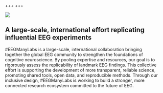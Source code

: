 +++
+++

![](/assets/images/logo.png)

## A large-scale, international effort replicating influential EEG experiments  

\#EEGManyLabs is a large-scale, international collaboration bringing together the global EEG community to strengthen the foundations of cognitive neuroscience. By pooling expertise and resources, our goal is to rigorously assess the replicability of landmark EEG findings. This collective effort is supporting the development of more transparent, reliable science, promoting shared tools, open data, and reproducible methods. Through our inclusive design, #EEGManyLabs is working to build a stronger, more connected research ecosystem committed to the future of EEG.